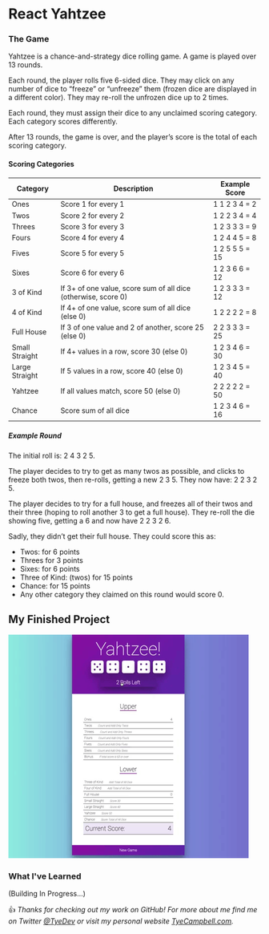 # React Yahtzee

### The Game

Yahtzee is a chance-and-strategy dice rolling game. A game is played over 13 rounds.

Each round, the player rolls five 6-sided dice. They may click on any number of dice to “freeze” or “unfreeze” them (frozen dice are displayed in a different color). They may re-roll the unfrozen dice up to 2 times.

Each round, they must assign their dice to any unclaimed scoring category. Each category scores differently.

After 13 rounds, the game is over, and the player’s score is the total of each scoring category.

#### Scoring Categories

Category | Description |	Example Score
---------|-------------|----------------
Ones | Score 1 for every 1 |	1 1 2 3 4 = 2
Twos |Score 2 for every 2	| 1 2 2 3 4 = 4
Threes | Score 3 for every 3 |	1 2 3 3 3 = 9
Fours | Score 4 for every 4	| 1 2 4 4 5 = 8
Fives | Score 5 for every 5 | 1 2 5 5 5 = 15
Sixes | Score 6 for every 6 | 1 2 3 6 6 = 12
3 of Kind |	If 3+ of one value, score sum of all dice (otherwise, score 0) | 1 2 3 3 3 = 12
4 of Kind |	If 4+ of one value, score sum of all dice (else 0) | 1 2 2 2 2 = 8
Full House | If 3 of one value and 2 of another, score 25 (else 0) |	2 2 3 3 3 = 25
Small Straight | If 4+ values in a row, score 30 (else 0) |	1 2 3 4 6 = 30
Large Straight | If 5 values in a row, score 40 (else 0) |	1 2 3 4 5 = 40
Yahtzee	| If all values match, score 50 (else 0) |	2 2 2 2 2 = 50
Chance | Score sum of all dice |	1 2 3 4 6 = 16

##### Example Round

The initial roll is: 2 4 3 2 5.

The player decides to try to get as many twos as possible, and clicks to freeze both twos, then re-rolls, getting a new 2 3 5. They now have: 2 2 3 2 5.

The player decides to try for a full house, and freezes all of their twos and their three (hoping to roll another 3 to get a full house). They re-roll the die showing five, getting a 6 and now have 2 2 3 2 6.

Sadly, they didn’t get their full house. They could score this as:

* Twos: for 6 points
* Threes for 3 points
* Sixes: for 6 points
* Three of Kind: (twos) for 15 points
* Chance: for 15 points
* Any other category they claimed on this round would score 0.

## My Finished Project

![Preview of inital code base - Yahtzee Game App](docs/preview.gif)

### What I've Learned

(Building In Progress...)

:thumbsup: *Thanks for checking out my work on GitHub! For more about me find me on Twitter [@TyeDev](https://twitter.com/tyedev) or visit my personal website [TyeCampbell.com](www.TyeCampbell.com).*
